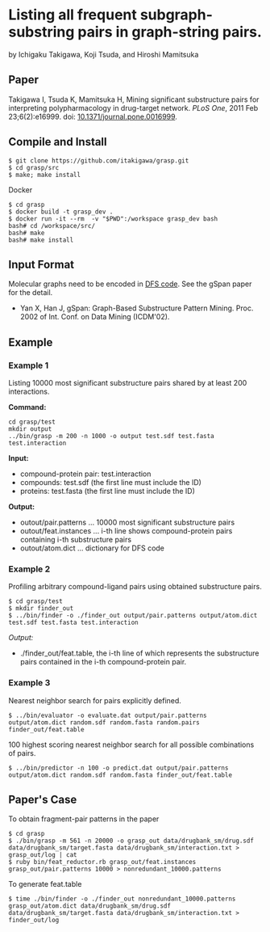 # Listing all frequent subgraph-substring pairs in graph-string pairs.

by Ichigaku Takigawa, Koji Tsuda, and Hiroshi Mamitsuka

## Paper

Takigawa I, Tsuda K, Mamitsuka H, 
Mining significant substructure pairs for interpreting polypharmacology in drug-target network. *PLoS One*, 2011 Feb 23;6(2):e16999.  doi: [10.1371/journal.pone.0016999](https://doi.org/10.1371/journal.pone.0016999).

## Compile and Install


```
$ git clone https://github.com/itakigawa/grasp.git
$ cd grasp/src
$ make; make install
```

Docker

```
$ cd grasp
$ docker build -t grasp_dev .
$ docker run -it --rm  -v "$PWD":/workspace grasp_dev bash
bash# cd /workspace/src/
bash# make
bash# make install
```

## Input Format

Molecular graphs need to be encoded in [DFS code](HowToReadDFSCode.txt). See the gSpan paper for the detail. 

- Yan X, Han J, gSpan: Graph-Based Substructure Pattern Mining. Proc. 2002 of Int. Conf. on Data Mining (ICDM'02).

## Example


### Example 1

Listing 10000 most significant substructure pairs shared by at least 200 interactions.

**Command:**

```
cd grasp/test
mkdir output
../bin/grasp -m 200 -n 1000 -o output test.sdf test.fasta test.interaction 
```

**Input:**   
- compound-protein pair: test.interaction
- compounds: test.sdf (the first line must include the ID)
- proteins: test.fasta (the first line must include the ID)

**Output:**
- outout/pair.patterns   ... 10000 most significant substructure pairs
- outout/feat.instances  ... i-th line shows compound-protein pairs containing i-th substructure pairs
- outout/atom.dict ... dictionary for DFS code

### Example 2

Profiling arbitrary compound-ligand pairs using obtained substructure pairs.

```
$ cd grasp/test
$ mkdir finder_out
$ ../bin/finder -o ./finder_out output/pair.patterns output/atom.dict test.sdf test.fasta test.interaction
```

*Output:*
- ./finder_out/feat.table, the i-th line of which represents the substructure pairs contained in the i-th compound-protein pair.

### Example 3

Nearest neighbor search for pairs explicitly defined.

```
$ ../bin/evaluator -o evaluate.dat output/pair.patterns output/atom.dict random.sdf random.fasta random.pairs finder_out/feat.table
```

100 highest scoring nearest neighbor search for all possible combinations of pairs.

```
$ ../bin/predictor -n 100 -o predict.dat output/pair.patterns output/atom.dict random.sdf random.fasta finder_out/feat.table
```


## Paper's Case

To obtain fragment-pair patterns in the paper

```
$ cd grasp
$ ./bin/grasp -m 561 -n 20000 -o grasp_out data/drugbank_sm/drug.sdf data/drugbank_sm/target.fasta data/drugbank_sm/interaction.txt > grasp_out/log | cat
$ ruby bin/feat_reductor.rb grasp_out/feat.instances grasp_out/pair.patterns 10000 > nonredundant_10000.patterns
```

To generate feat.table

```
$ time ./bin/finder -o ./finder_out nonredundant_10000.patterns grasp_out/atom.dict data/drugbank_sm/drug.sdf data/drugbank_sm/target.fasta data/drugbank_sm/interaction.txt > finder_out/log
```
